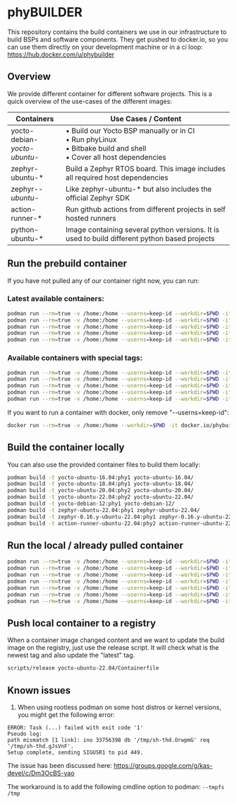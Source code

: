 # phyBUILDER

This repository contains the build containers we use in our infrastructure to build BSPs and software components.
They get pushed to docker.io, so you can use them directly on your development machine or in a ci loop:
https://hub.docker.com/u/phybuilder

## Overview

We provide different container for different software projects. This is a quick
overview of the use-cases of the different images:

| Containers | Use Cases / Content |
|------------|-------------------|
| yocto-debian-*<br>yocto-ubuntu-* | • Build our Yocto BSP manually or in CI<br>• Run phyLinux<br>• Bitbake build and shell<br>• Cover all host dependencies |
| zephyr-ubuntu-* | Build a Zephyr RTOS board. This image includes all required host dependencies |
| zephyr-*-ubuntu-* | Like zephyr-ubuntu-* but also includes the official Zephyr SDK |
| action-runner-* | Run github actions from different projects in self hosted runners |
| python-ubuntu-* | Image containing several python versions. It is used to build different python based projects |

## Run the prebuild container

If you have not pulled any of our container right now, you can run:

### Latest available containers:

```bash
podman run --rm=true -v /home:/home --userns=keep-id --workdir=$PWD -it docker.io/phybuilder/yocto-ubuntu-16.04 bash
podman run --rm=true -v /home:/home --userns=keep-id --workdir=$PWD -it docker.io/phybuilder/yocto-ubuntu-18.04 bash
podman run --rm=true -v /home:/home --userns=keep-id --workdir=$PWD -it docker.io/phybuilder/yocto-ubuntu-20.04 bash
podman run --rm=true -v /home:/home --userns=keep-id --workdir=$PWD -it docker.io/phybuilder/yocto-ubuntu-22.04 bash
podman run --rm=true -v /home:/home --userns=keep-id --workdir=$PWD -it docker.io/phybuilder/yocto-debian-12 bash
```

### Available containers with special tags:

```bash
podman run --rm=true -v /home:/home --userns=keep-id --workdir=$PWD -it docker.io/phybuilder/yocto-ubuntu-16.04:phy1 bash
podman run --rm=true -v /home:/home --userns=keep-id --workdir=$PWD -it docker.io/phybuilder/yocto-ubuntu-18.04:phy1 bash
podman run --rm=true -v /home:/home --userns=keep-id --workdir=$PWD -it docker.io/phybuilder/yocto-ubuntu-20.04:phy2 bash
podman run --rm=true -v /home:/home --userns=keep-id --workdir=$PWD -it docker.io/phybuilder/yocto-ubuntu-22.04:phy2 bash
podman run --rm=true -v /home:/home --userns=keep-id --workdir=$PWD -it docker.io/phybuilder/yocto-debian-12:phy1 bash
```

If you want to run a container with docker, only remove "--userns=keep-id":

```bash
docker run --rm=true -v /home:/home --workdir=$PWD -it docker.io/phybuilder/yocto-ubuntu-16.04 bash
```

## Build the container locally

You can also use the provided container files to build them locally:

```bash
podman build -t yocto-ubuntu-16.04:phy1 yocto-ubuntu-16.04/
podman build -t yocto-ubuntu-18.04:phy1 yocto-ubuntu-18.04/
podman build -t yocto-ubuntu-20.04:phy2 yocto-ubuntu-20.04/
podman build -t yocto-ubuntu-22.04:phy2 yocto-ubuntu-22.04/
podman build -t yocto-debian-12:phy1 yocto-debian-12/
podman build -t zephyr-ubuntu-22.04:phy1 zephyr-ubuntu-22.04/
podman build -t zephyr-0.16.y-ubuntu-22.04:phy1 zephyr-0.16.y-ubuntu-22.04/
podman build -t action-runner-ubuntu-22.04:phy2 action-runner-ubuntu-22.04/
```

## Run the local / already pulled container

```bash
podman run --rm=true -v /home:/home --userns=keep-id --workdir=$PWD -it yocto-ubuntu-16.04:phy1 bash
podman run --rm=true -v /home:/home --userns=keep-id --workdir=$PWD -it yocto-ubuntu-18.04:phy1 bash
podman run --rm=true -v /home:/home --userns=keep-id --workdir=$PWD -it yocto-ubuntu-20.04:phy2 bash
podman run --rm=true -v /home:/home --userns=keep-id --workdir=$PWD -it yocto-ubuntu-22.04:phy2 bash
podman run --rm=true -v /home:/home --userns=keep-id --workdir=$PWD -it yocto-debian-12:phy1 bash
podman run --rm=true -v /home:/home --userns=keep-id --workdir=$PWD -it zephyr-ubuntu-22.04:phy1 bash
podman run --rm=true -v /home:/home --userns=keep-id --workdir=$PWD -it zephyr-0.16.y-ubuntu-22.04:phy1 bash
```

## Push local container to a registry

When a container image changed content and we want to update the build image on the registry, just use the release script. It will check what is the newest tag and also update the "latest" tag.

```bash
scripts/release yocto-ubuntu-22.04/Containerfile
```

## Known issues

1. When using rootless podman on some host distros or kernel versions, you might get the following error:

```
ERROR: Task (...) failed with exit code '1'
Pseudo log:
path mismatch [1 link]: ino 33756398 db '/tmp/sh-thd.OrwpmG' req '/tmp/sh-thd.gJsVnF'.
Setup complete, sending SIGUSR1 to pid 449.
```

The issue has been discussed here:
https://groups.google.com/g/kas-devel/c/Dm3OcBS-yao

The workaround is to add the following cmdline option to podman: `--tmpfs /tmp`